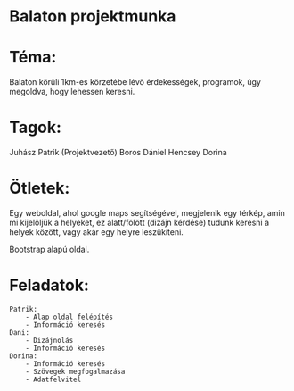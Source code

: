 # Balaton projektmunka

# Téma:
Balaton körüli 1km-es körzetébe lévő érdekességek, programok, úgy megoldva, hogy lehessen keresni.

# Tagok:
Juhász Patrik (Projektvezető) 
Boros Dániel
Hencsey Dorina

# Ötletek: 
Egy weboldal, ahol google maps segítségével, megjelenik egy térkép, amin mi kijelöljük a helyeket, ez alatt/fölött (dizájn kérdése) tudunk keresni a helyek között, vagy akár egy helyre leszűkíteni.

Bootstrap alapú oldal.

# Feladatok:

	Patrik: 
		- Alap oldal felépítés
		- Információ keresés
	Dani: 
		- Dizájnolás 
		- Információ keresés
	Dorina: 
		- Információ keresés
		- Szövegek megfogalmazása
		- Adatfelvitel
